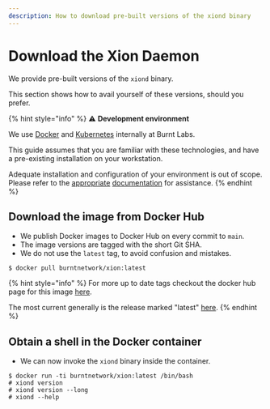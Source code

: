 ```yaml
---
description: How to download pre-built versions of the xiond binary
---
```


# Download the Xion Daemon

We provide pre-built versions of the `xiond` binary.&#x20;

This section shows how to avail yourself of these versions, should you prefer.

{% hint style="info" %}
:warning: **Development environment**

We use [Docker](https://www.docker.com/) and [Kubernetes](https://kubernetes.io/) internally at Burnt Labs.

This guide assumes that you are familiar with these technologies, and have a pre-existing installation on your workstation.

Adequate installation and configuration of your environment is out of scope. Please refer to the [appropriate](https://docs.docker.com/get-docker/) [documentation](https://kind.sigs.k8s.io/docs/user/quick-start/) for assistance.
{% endhint %}

## Download the image from Docker Hub

* We publish Docker images to Docker Hub on every commit to `main`.
* The image versions are tagged with the short Git SHA.
* We do not use the `latest` tag, to avoid confusion and mistakes.

```
$ docker pull burntnetwork/xion:latest
```

{% hint style="info" %}
For more up to date tags checkout the docker hub page for this image [here](https://hub.docker.com/r/burntnetwork/xion/tags).

The most current generally is the release marked "latest" [here](https://github.com/burnt-labs/xion/releases).
{% endhint %}



## Obtain a shell in the Docker container

* We can now invoke the `xiond` binary inside the container.

```
$ docker run -ti burntnetwork/xion:latest /bin/bash
# xiond version
# xiond version --long
# xiond --help
```

